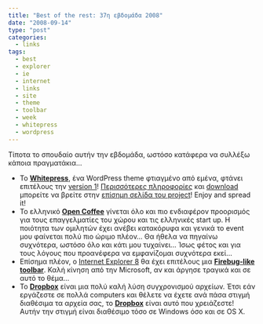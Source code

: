 ```yaml
---
title: "Best of the rest: 37η εβδομάδα 2008"
date: "2008-09-14"
type: "post"
categories:
  - links
tags:
  - best
  - explorer
  - ie
  - internet
  - links
  - site
  - theme
  - toolbar
  - week
  - whitepress
  - wordpress
---
```


Τίποτα το σπουδαίο αυτήν την εβδομάδα, ωστόσο κατάφερα να συλλέξω κάποια πραγματάκια&#8230;

- Το [**Whitepress**](http://code.google.com/p/whipress/ "Whitepress theme"), ένα WordPress theme φτιαγμένο από εμένα, φτάνει επιτέλους την [version 1](http://www.tsevdos.com/2008/09/11/whitepress-version-1/ "Whitepress theme version 1")! [Περισσότερες πληροφορίες](http://code.google.com/p/whipress/ "Whitepress theme official page") και [download](http://code.google.com/p/whipress/downloads/list "Download Whitepress theme") μπορείτε να βρείτε στην [επίσημη σελίδα του project](http://code.google.com/p/whipress/ "Whitepress theme official page")! Enjoy and spread it!
- Το ελληνικό [**Open Coffee**](http://opencoffee.gr/ "Open Coffee Greece") γίνεται όλο και πιο ενδιαφέρον προορισμός για τους επαγγελματίες του χώρου και τις ελληνικές start up. Η ποιότητα των ομιλητών έχει ανέβει κατακόρυφα και γενικά το event μου φαίνεται πολύ πιο ώριμο πλέον&#8230; Θα ήθελα να πηγαίνω συχνότερα, ωστόσο όλο και κάτι μου τυχαίνει&#8230; Ίσως φέτος και για τους λόγους που προανέφερα να εμφανίζομαι συχνότερα εκεί&#8230;
- Επίσημα πλέον, ο [Internet Explorer 8](http://www.microsoft.com/windows/internet-explorer/beta/default.aspx "Internet Explorer 8") θα έχει επιτέλους μια [**Firebug-like toolbar**](http://blogs.msdn.com/ie/archive/2008/09/11/introducing-the-ie8-developer-tools-jscript-profiler.aspx "Inetrnet Explorer 8 toolbar"). Καλή κίνηση από την Microsoft, αν και άργησε τραγικά και σε αυτό το θέμα&#8230;
- Το [**Dropbox**](http://www.getdropbox.com/ "Dropbox") είναι μια πολύ καλή λύση συγχρονισμού αρχείων. Έτσι εάν εργάζεστε σε πολλά computers και θέλετε να έχετε ανά πάσα στιγμή διαθέσιμα τα αρχεία σας, το [**Dropbox**](http://www.getdropbox.com/ "Dropbox") είναι αυτό που χρειάζεστε! Αυτήν την στιγμή είναι διαθέσιμο τόσο σε Windows όσο και σε OS X.
